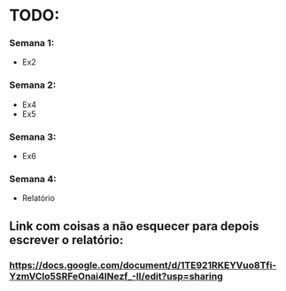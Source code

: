# TODO:
### Semana 1:
  - Ex2
  
### Semana 2:
  - Ex4
  - Ex5
  
### Semana 3:
  - Ex6

### Semana 4:
  - Relatório

## Link com coisas a não esquecer para depois escrever o relatório:
### https://docs.google.com/document/d/1TE921RKEYVuo8Tfi-YzmVClo5SRFeOnai4lNezf_-II/edit?usp=sharing
